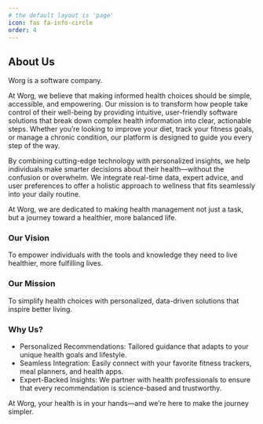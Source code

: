 ```yaml
---
# the default layout is 'page'
icon: fas fa-info-circle
order: 4
---
```


## About Us
Worg is a software company.

At Worg, we believe that making informed health choices should be simple, accessible, and empowering. Our mission is to transform how people take control of their well-being by providing intuitive, user-friendly software solutions that break down complex health information into clear, actionable steps. Whether you’re looking to improve your diet, track your fitness goals, or manage a chronic condition, our platform is designed to guide you every step of the way.

By combining cutting-edge technology with personalized insights, we help individuals make smarter decisions about their health—without the confusion or overwhelm. We integrate real-time data, expert advice, and user preferences to offer a holistic approach to wellness that fits seamlessly into your daily routine.

At Worg, we are dedicated to making health management not just a task, but a journey toward a healthier, more balanced life.

### Our Vision
To empower individuals with the tools and knowledge they need to live healthier, more fulfilling lives.

### Our Mission
To simplify health choices with personalized, data-driven solutions that inspire better living.

### Why Us?

- Personalized Recommendations: Tailored guidance that adapts to your unique health goals and lifestyle.
- Seamless Integration: Easily connect with your favorite fitness trackers, meal planners, and health apps.
- Expert-Backed Insights: We partner with health professionals to ensure that every recommendation is science-based and trustworthy.

At Worg, your health is in your hands—and we’re here to make the journey simpler.
